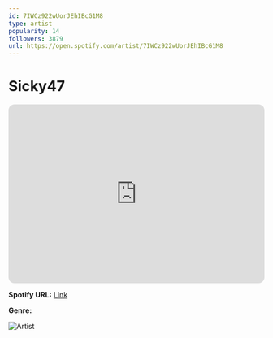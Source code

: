 ```yaml
---
id: 7IWCz922wUorJEhIBcG1M8
type: artist
popularity: 14
followers: 3879
url: https://open.spotify.com/artist/7IWCz922wUorJEhIBcG1M8
---
```

# Sicky47

<iframe style="border-radius:12px" src="https://open.spotify.com/embed/artist/7IWCz922wUorJEhIBcG1M8" width="100%" height="352" frameBorder="0" allowfullscreen="" allow="autoplay; clipboard-write; encrypted-media; fullscreen; picture-in-picture" loading="lazy"></iframe>

**Spotify URL:** [Link](https://open.spotify.com/artist/7IWCz922wUorJEhIBcG1M8)

**Genre:** 

![Artist](https://i.scdn.co/image/ab6761610000e5eb6265d9461466e6a98ff6ebfd)
